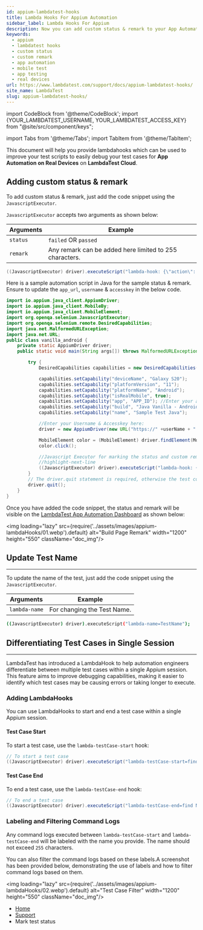 ```yaml
---
id: appium-lambdatest-hooks
title: Lambda Hooks For Appium Automation
sidebar_label: Lambda Hooks For Appium 
description: Now you can add custom status & remark to your App Automation scripts that you run on LambdaTest.
keywords:
  - appium
  - lambdatest hooks
  - custom status
  - custom remark
  - app automation
  - mobile test
  - app testing
  - real devices
url: https://www.lambdatest.com/support/docs/appium-lambdatest-hooks/
site_name: LambdaTest
slug: appium-lambdatest-hooks/
---
```


<script type="application/ld+json"
      dangerouslySetInnerHTML={{ __html: JSON.stringify({
       "@context": "https://schema.org",
        "@type": "BreadcrumbList",
        "itemListElement": [{
          "@type": "ListItem",
          "position": 1,
          "name": "Home",
          "item": "https://www.lambdatest.com"
        },{
          "@type": "ListItem",
          "position": 2,
          "name": "Support",
          "item": "https://www.lambdatest.com/support/docs/"
        },{
          "@type": "ListItem",
          "position": 3,
          "name": "LambdaTest Hooks for Appium",
          "item": "https://www.lambdatest.com/support/docs/appium-lambdatest-hooks/"
        }]
      })
    }}
></script>

import CodeBlock from '@theme/CodeBlock';
import {YOUR_LAMBDATEST_USERNAME, YOUR_LAMBDATEST_ACCESS_KEY} from "@site/src/component/keys";

import Tabs from '@theme/Tabs';
import TabItem from '@theme/TabItem';



This document will help you provide lambdahooks which can be used to improve your test scripts to easily debug your test cases for **App Automation on Real Devices** on **LambdaTest Cloud**.

## Adding custom status & remark

To add custom status & remark, just add the code snippet using the ```JavascriptExecutor```.

```JavascriptExecutor``` accepts two arguments as shown below:

Arguments | Example
------------- | -----------------------------------------------------------------------------------------
```status``` | ```failed``` OR ```passed```
```remark``` | Any remark can be added here limited to 255 characters.

```java
((JavascriptExecutor) driver).executeScript("lambda-hook: {\"action\": \"setTestStatus\",\"arguments\": {\"status\":\"failed\", \"remark\":\"This is a sample remark for failed test \"}} ");
```

Here is a sample automation script in Java for the sample status & remark. Ensure to update the ```app_url```, ```username``` & ```accesskey``` in the below code.

```java title="android.java"
import io.appium.java_client.AppiumDriver;
import io.appium.java_client.MobileBy;
import io.appium.java_client.MobileElement;
import org.openqa.selenium.JavascriptExecutor;
import org.openqa.selenium.remote.DesiredCapabilities;
import java.net.MalformedURLException;
import java.net.URL;
public class vanilla_android {
    private static AppiumDriver driver;
    public static void main(String args[]) throws MalformedURLException, InterruptedException {

        try {
            DesiredCapabilities capabilities = new DesiredCapabilities();

            capabilities.setCapability("deviceName", "Galaxy S20");
            capabilities.setCapability("platformVersion", "11");
            capabilities.setCapability("platformName", "Android");
            capabilities.setCapability("isRealMobile", true);
            capabilities.setCapability("app", "APP_ID"); //Enter your app url
            capabilities.setCapability("build", "Java Vanilla - Android");
            capabilities.setCapability("name", "Sample Test Java");

            //Enter your Username & Accesskey here:            
            driver = new AppiumDriver(new URL("https://" +userName + ":" + accessKey + "@mobile-hub.lambdatest.com/wd/hub"), capabilities); 

            MobileElement color = (MobileElement) driver.findElement(MobileBy.id("com.lambdatest.proverbial:id/color"));
            color.click();

            //Javascript Executor for marking the status and custom remark.
            //highlight-next-line
            ((JavascriptExecutor) driver).executeScript("lambda-hook: {\"action\": \"setTestStatus\",\"arguments\": {\"status\":\"failed\", \"remark\":\"This is a sample remark for failed test \"}} ");
        }
        // The driver.quit statement is required, otherwise the test continues to execute, leading to a timeout.
        driver.quit();
    }
}
```

Once you have added the code snippet, the status and remark will be visible on the [LambdaTest App Automation Dashboard](https://appautomation.lambdatest.com/build) as shown below:


<img loading="lazy" src={require('../assets/images/appium-lambdaHooks/01.webp').default} alt="Build Page Remark" width="1200" height="550" className="doc_img"/>

## Update Test Name
---

To update the name of the test, just add the code snippet using the ```JavascriptExecutor```.

Arguments | Example
------------- | -----------------------------------------------------------------------------------------
```lambda-name``` | For changing the Test Name.

```bash
((JavascriptExecutor) driver).executeScript("lambda-name=TestName");
```

## Differentiating Test Cases in Single Session
---

LambdaTest has introduced a LambdaHook to help automation engineers differentiate between multiple test cases within a single Appium session. This feature aims to improve debugging capabilities, making it easier to identify which test cases may be causing errors or taking longer to execute.

### Adding LambdaHooks

You can use LambdaHooks to start and end a test case within a single Appium session. 

#### Test Case Start

To start a test case, use the `lambda-testCase-start` hook:

```java
// To start a test case
((JavascriptExecutor) driver).executeScript("lambda-testCase-start=find Name");
```

#### Test Case End

To end a test case, use the `lambda-testCase-end` hook:

```java
// To end a test case
((JavascriptExecutor) driver).executeScript("lambda-testCase-end=find Name");
```

### Labeling and Filtering Command Logs

Any command logs executed between `lambda-testCase-start` and `lambda-testCase-end` will be labeled with the name you provide. The name should not exceed `255` characters. 

You can also filter the command logs based on these labels.A screenshot has been provided below, demonstrating the use of labels and how to filter command logs based on them.

<img loading="lazy" src={require('../assets/images/appium-lambdaHooks/02.webp').default} alt="Test Case Filter" width="1200" height="550" className="doc_img"/>


<nav aria-label="breadcrumbs">
  <ul className="breadcrumbs">
    <li className="breadcrumbs__item">
      <a className="breadcrumbs__link" target="_self" href="https://www.lambdatest.com">
        Home
      </a>
    </li>
    <li className="breadcrumbs__item">
      <a className="breadcrumbs__link" target="_self" href="https://www.lambdatest.com/support/docs/">
        Support
      </a>
    </li>
    <li className="breadcrumbs__item breadcrumbs__item--active">
      <span className="breadcrumbs__link">
      Mark test status</span>
    </li>
  </ul>
</nav>
